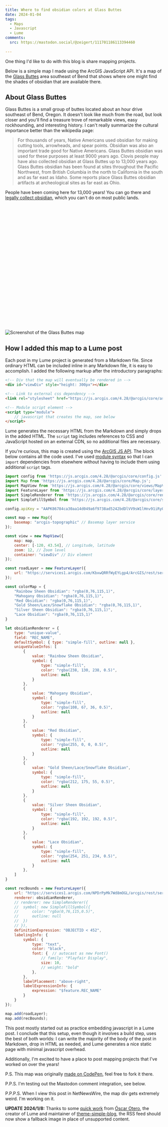```yaml
---
title: Where to find obsidian colors at Glass Buttes
date: 2024-01-04
tags:
  - Maps
  - Javascript
  - Lume
comments: 
  src: https://mastodon.social/@zeigert/111701186113394460
    
---
```


One thing I'd like to do with this blog is share mapping projects.

Below is a simple map I made using the ArcGIS JavaScript API. It's a map of the [Glass Buttes](https://en.wikipedia.org/wiki/Glass_Buttes) area southeast of Bend that shows where one might find the shades of obsidian that are available there.

<!--more-->

## About Glass Buttes

Glass Buttes is a small group of buttes located about an hour drive southeast of Bend, Oregon. It doesn't look like much from the road, but look closer and you'll find a treasure trove of remarkable views, easy rockhounding, and interesting history. I can't really summarize the cultural importance better than the wikipedia page:

> For thousands of years, Native Americans used obsidian for making cutting tools, arrowheads, and spear points. Obsidian was also an important trade good for Native Americans. Glass Buttes obsidian was used for these purposes at least 9000 years ago. Clovis people may have also collected obsidian at Glass Buttes up to 13,000 years ago. Glass Buttes obsidian has been found at sites throughout the Pacific Northwest, from British Columbia in the north to California in the south and as far east as Idaho. Some reports place Glass Buttes obsidian artifacts at archeological sites as far east as Ohio.

People have been coming here for 13,000 years! You can go there and [legally collect obsidian](https://www.fs.usda.gov/detail/deschutes/recreation/rocks-minerals/?cid=stelprdb5381935), which you can't do on most public lands. 

<div id="viewDiv" style="height: 400px" class="nofeed"></div>

<link class="nofeed" rel="stylesheet" href="https://js.arcgis.com/4.28/@arcgis/core/assets/esri/themes/light/main.css">

<script class="nofeed" type="module">
    import config from 'https://js.arcgis.com/4.28/@arcgis/core/config.js'
    import Map from 'https://js.arcgis.com/4.28/@arcgis/core/Map.js';
    import MapView from 'https://js.arcgis.com/4.28/@arcgis/core/views/MapView.js';
    import FeatureLayer from 'https://js.arcgis.com/4.28/@arcgis/core/layers/FeatureLayer.js';
    import SimpleRenderer from 'https://js.arcgis.com/4.28/@arcgis/core/renderers/SimpleRenderer.js';
    import SimpleFillSymbol from 'https://js.arcgis.com/4.28/@arcgis/core/symbols/SimpleFillSymbol.js';

    // document.getElementById("viewDiv").style['height'] = '400px';
    // document.getElementById("viewDivFallback").style['display'] = 'none';

    config.apiKey = "AAPK86784ca30aa14d049a6f9738ad5242bdDlVV9sW1lHnv91iRyQ2z-BevguH-N6EE0rVZDLfL08h6fxsQPgNFMgviM1v4g5IL";

    const map = new Map({
        basemap: "arcgis-topographic" // Basemap layer service
    });

    const view = new MapView({
        map: map,
        center: [-120, 43.54], // Longitude, latitude
        zoom: 12, // Zoom level
        container: "viewDiv" // Div element
    });

    const roadLayer = new FeatureLayer({
        url: "https://services1.arcgis.com/KbxwQRRfWyEYLgp4/ArcGIS/rest/services/BLM_OR_Ground_Transportation_GTRN_Roads_Line_Hub/FeatureServer"
    });

    const colorMap = {
        "Rainbow Sheen Obsidian": "rgba(0,76,115,1)",
        "Mahogany Obsidian": "rgba(0,76,115,1)",
        "Red Obsidian": "rgba(0,76,115,1)",
        "Gold Sheen/Lace/Snowflake Obsidian": "rgba(0,76,115,1)",
        "Silver Sheen Obsidian": "rgba(0,76,115,1)",
        "Lace Obsidian": "rgba(0,76,115,1)"
    }

    let obsidianRenderer = {
        type: "unique-value",
        field: "REC_NAME",
        defaultSymbol: { type: "simple-fill", outline: null },
        uniqueValueInfos: [
            {
                value: "Rainbow Sheen Obsidian",
                symbol: {
                    type: "simple-fill",
                    color: "rgba(238, 130, 238, 0.5)",
                    outline: null
                }
            },
            {
                value: "Mahogany Obsidian",
                symbol: {
                    type: "simple-fill",
                    color: "rgba(108, 67, 36, 0.5)",
                    outline: null
                }
            },
            {
                value: "Red Obsidian",
                symbol: {
                    type: "simple-fill",
                    color: "rgba(255, 0, 0, 0.5)",
                    outline: null
                }
            },
            {
                value: "Gold Sheen/Lace/Snowflake Obsidian",
                symbol: {
                    type: "simple-fill",
                    color: "rgba(212, 175, 55, 0.5)",
                    outline: null
                }
            },
            {
                value: "Silver Sheen Obsidian",
                symbol: {
                    type: "simple-fill",
                    color: "rgba(192, 192, 192, 0.5)",
                    outline: null
                }
            },
            {
                value: "Lace Obsidian",
                symbol: {
                    type: "simple-fill",
                    color: "rgba(254, 251, 234, 0.5)",
                    outline: null
                }
            },
        ]
    }

    const recBounds = new FeatureLayer({
        url: "https://services1.arcgis.com/NPDrPpMk7Wd8mOGL/arcgis/rest/services/BLM_Recreation_Boundaries/FeatureServer",
        renderer: obsidianRenderer,
        // renderer: new SimpleRenderer({
        // 	symbol: new SimpleFillSymbol({
        // 		color: "rgba(0,76,115,0.5)",
        // 		outline: null
        // 	})
        // }),
        definitionExpression: "OBJECTID < 452",
        labelingInfo: {
            symbol: {
                type: "text",
                color: "black",
                font: {  // autocast as new Font()
                    // family: "Playfair Display",
                    size: 10,
                    // weight: "bold"
                },
            },
            labelPlacement: "above-right",
            labelExpressionInfo: {
                expression: "$feature.REC_NAME"
            }
        }
    });

    map.add(roadLayer);
    map.add(recBounds);
</script>

<img class="feedonly" id="viewDivFallback" loading="lazy" src='/img/glass-buttes-fallback.jpg' alt='Screenshot of the Glass Buttes map'>

## How I added this map to a Lume post

Each post in my Lume project is generated from a Markdown file. Since ordinary HTML can be included inline in any Markdown file, it is easy to accomplish. I added the following markup after the introductory paragraphs:

```html
<!-- Div that the map will eventually be rendered in -->
<div id="viewDiv" style="height: 300px"></div>

<!-- Link to external css dependency -->
<link rel="stylesheet" href="https://js.arcgis.com/4.28/@arcgis/core/assets/esri/themes/light/main.css">

<!-- Module script element -->
<script type="module">
    // javascript that creates the map, see below
</script>
```

Lume generates the necessary HTML from the Markdown and simply drops in the added HTML. The `script` tag includes references to CSS and JavaScript hosted on an external CDN, so no additional files are necessary.

If you're curious, this map is created using the [ArcGIS JS API](https://developers.arcgis.com/javascript/latest/). The block below contains all the code used. I've used [module syntax](https://developer.mozilla.org/en-US/docs/Web/JavaScript/Guide/Modules) so that I can `import` dependencies from elsewhere without having to include them using additional `script` tags.

```js
import config from 'https://js.arcgis.com/4.28/@arcgis/core/config.js'
import Map from 'https://js.arcgis.com/4.28/@arcgis/core/Map.js';
import MapView from 'https://js.arcgis.com/4.28/@arcgis/core/views/MapView.js';
import FeatureLayer from 'https://js.arcgis.com/4.28/@arcgis/core/layers/FeatureLayer.js';
import SimpleRenderer from 'https://js.arcgis.com/4.28/@arcgis/core/renderers/SimpleRenderer.js';
import SimpleFillSymbol from 'https://js.arcgis.com/4.28/@arcgis/core/symbols/SimpleFillSymbol.js';

config.apiKey = "AAPK86784ca30aa14d049a6f9738ad5242bdDlVV9sW1lHnv91iRyQ2z-BevguH-N6EE0rVZDLfL08h6fxsQPgNFMgviM1v4g5IL";

const map = new Map({
	basemap: "arcgis-topographic" // Basemap layer service
});

const view = new MapView({
	map: map,
	center: [-120, 43.54], // Longitude, latitude
	zoom: 12, // Zoom level
	container: "viewDiv" // Div element
});

const roadLayer = new FeatureLayer({
	url: "https://services1.arcgis.com/KbxwQRRfWyEYLgp4/ArcGIS/rest/services/BLM_OR_Ground_Transportation_GTRN_Roads_Line_Hub/FeatureServer"
});

const colorMap = {
	"Rainbow Sheen Obsidian": "rgba(0,76,115,1)",
	"Mahogany Obsidian": "rgba(0,76,115,1)",
	"Red Obsidian": "rgba(0,76,115,1)",
	"Gold Sheen/Lace/Snowflake Obsidian": "rgba(0,76,115,1)",
	"Silver Sheen Obsidian": "rgba(0,76,115,1)",
	"Lace Obsidian": "rgba(0,76,115,1)"
}

let obsidianRenderer = {
	type: "unique-value",
	field: "REC_NAME",
	defaultSymbol: { type: "simple-fill", outline: null },
	uniqueValueInfos: [
		{
			value: "Rainbow Sheen Obsidian",
			symbol: {
				type: "simple-fill",
				color: "rgba(238, 130, 238, 0.5)",
				outline: null
			}
		},
		{
			value: "Mahogany Obsidian",
			symbol: {
				type: "simple-fill",
				color: "rgba(108, 67, 36, 0.5)",
				outline: null
			}
		},
		{
			value: "Red Obsidian",
			symbol: {
				type: "simple-fill",
				color: "rgba(255, 0, 0, 0.5)",
				outline: null
			}
		},
		{
			value: "Gold Sheen/Lace/Snowflake Obsidian",
			symbol: {
				type: "simple-fill",
				color: "rgba(212, 175, 55, 0.5)",
				outline: null
			}
		},
		{
			value: "Silver Sheen Obsidian",
			symbol: {
				type: "simple-fill",
				color: "rgba(192, 192, 192, 0.5)",
				outline: null
			}
		},
		{
			value: "Lace Obsidian",
			symbol: {
				type: "simple-fill",
				color: "rgba(254, 251, 234, 0.5)",
				outline: null
			}
		},
	]
}

const recBounds = new FeatureLayer({
	url: "https://services1.arcgis.com/NPDrPpMk7Wd8mOGL/arcgis/rest/services/BLM_Recreation_Boundaries/FeatureServer",
	renderer: obsidianRenderer,
	// renderer: new SimpleRenderer({
	// 	symbol: new SimpleFillSymbol({
	// 		color: "rgba(0,76,115,0.5)",
	// 		outline: null
	// 	})
	// }),
	definitionExpression: "OBJECTID < 452",
	labelingInfo: {
		symbol: {
			type: "text",
			color: "black",
			font: {  // autocast as new Font()
				// family: "Playfair Display",
				size: 10,
				// weight: "bold"
			},
		},
		labelPlacement: "above-right",
		labelExpressionInfo: {
			expression: "$feature.REC_NAME"
		}
	}
});

map.add(roadLayer);
map.add(recBounds);
```

This post mostly started out as practice embedding javascript in a Lume post. I conclude that this setup, even though it involves a build step, uses the best of both worlds: I can write the majority of the body of the post in Markdown, drop in HTML as needed, and Lume generates a nice static page with minimal javascript overhead.

Additionally, I'm excited to have a place to post mapping projects that I've worked on over the years!

P.S. This map was originally [made on CodePen](https://codepen.io/ajzeigert/pen/OJzMQvB), feel free to fork it there.

P.P.S. I'm testing out the Mastodon comment integration, see below. 

P.P.P.S. When I view this post in NetNewsWire, the map div gets extremely weird. I'm working on it. 

**UPDATE 2024/1/8:** Thanks to some [quick work](https://github.com/lumeland/lume/discussions/548) from [Óscar Otero](https://mastodon.gal/@misteroom), the creator of Lume and maintainer of [theme-simple-blog](https://github.com/lumeland/theme-simple-blog), the RSS feed should now show a fallback image in place of unsupported content. 